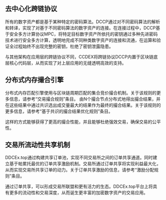 ## 去中心化跨链协议

所有的数字资产都是基于某种特定的密码算法。DCCP通过对不同密码算法的解析和转译，实现了对基于不同密码算法的数字资产的连接。在连接过程中，DCCP基于安全多方计算协议MPC，将特定目标数字资产所依托的密钥通过多种先进密码技术进行安全多方计算，透明地完成不同种类数字资产的连接和流通，在运算和验证全过程始终不出现完整的密钥，杜绝了密钥泄露隐患。

与其他架构在应用层的跨链协议不同，CCDEX将跨链协议DCCP内置于区块链底层核心代码层，从而实现了对上层应用的无缝透明高效的支持。

## 分布式内存撮合引擎

分布式内存匹配引擎使用与区块链周期匹配的集合竞价撮合机制。关于该规则的更多信息，请参考“交易撮合规则”条目。
由N个撮合节点分布式地得出撮合结果，并在这些结果中通过共识选出成交量最大的结果作为最终的撮合结果。关于该规则的更多信息，请参考“基于共识的撮合结果优化规则”条目。

这样的方式能够获得了更高的撮合性能，并且能够杜绝强效交易，确保交易的公平性。

## 交易所流动性共享机制
DDCEx.top通过构建共享订单池，实现不同交易所之间的订单共享通道。同时建立基于帕累托最优的订单共享激励机制。交易所通过订单共享将实现利益最大化，从而实现交易所共享订单的动力。关于订单共享激励的信息，请参考“激励分配规则”条目。

通过订单共享，可以形成交易所联盟和更有活力的生态。DDCEx.top平台上将具有更多的流动性和交易深度，从而诞生更丰富的加密数字资产的交易应用。
